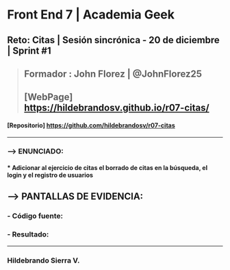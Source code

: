 # Front End 7 | Academia Geek
## Reto: Citas | Sesión sincrónica - 20 de diciembre | Sprint #1

> ## Formador : John Florez | @JohnFlorez25
> ## [WebPage] https://hildebrandosv.github.io/r07-citas/
#### [Repositorio] https://github.com/hildebrandosv/r07-citas
___
### --> ENUNCIADO:
#### * Adicionar al ejercicio de citas el borrado de citas en la búsqueda, el login y el registro de usuarios

## --> PANTALLAS DE EVIDENCIA:

### - Código fuente:

### - Resultado:

___
### Hildebrando Sierra V.

